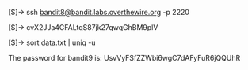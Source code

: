 [$]-> ssh bandit8@bandit.labs.overthewire.org -p 2220

[$]-> cvX2JJa4CFALtqS87jk27qwqGhBM9plV

[$]-> sort data.txt | uniq -u


The password for bandit9 is: UsvVyFSfZZWbi6wgC7dAFyFuR6jQQUhR

